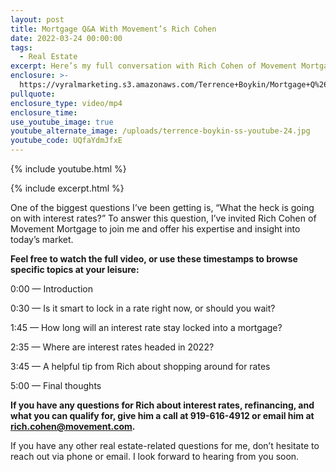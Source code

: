 ```yaml
---
layout: post
title: Mortgage Q&A With Movement’s Rich Cohen
date: 2022-03-24 00:00:00
tags:
  - Real Estate
excerpt: Here’s my full conversation with Rich Cohen of Movement Mortgage.
enclosure: >-
  https://vyralmarketing.s3.amazonaws.com/Terrence+Boykin/Mortgage+Q%26A+With+Movement%E2%80%99s+Rich+Cohen.mp4
pullquote:
enclosure_type: video/mp4
enclosure_time:
use_youtube_image: true
youtube_alternate_image: /uploads/terrence-boykin-ss-youtube-24.jpg
youtube_code: UQfaYdmJfxE
---
```

{% include youtube.html %}

{% include excerpt.html %}

One of the biggest questions I’ve been getting is, “What the heck is going on with interest rates?” To answer this question, I’ve invited Rich Cohen of Movement Mortgage to join me and offer his expertise and insight into today’s market.

**Feel free to watch the full video, or use these timestamps to browse specific topics at your leisure:**

0:00 — Introduction

0:30 — Is it smart to lock in a rate right now, or should you wait?

1:45 — How long will an interest rate stay locked into a mortgage?

2:35 — Where are interest rates headed in 2022?

3:45 — A helpful tip from Rich about shopping around for rates

5:00 — Final thoughts

**If you have any questions for Rich about interest rates, refinancing, and what you can qualify for, give him a call at 919-616-4912 or email him at rich.cohen@movement.com.**

If you have any other real estate-related questions for me, don’t hesitate to reach out via phone or email. I look forward to hearing from you soon.
